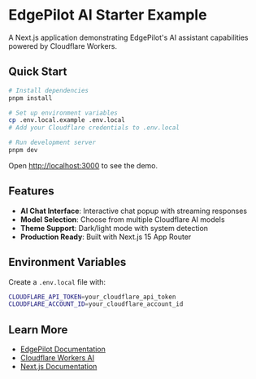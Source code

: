 # EdgePilot AI Starter Example

A Next.js application demonstrating EdgePilot's AI assistant capabilities powered by Cloudflare Workers.

## Quick Start

```bash
# Install dependencies
pnpm install

# Set up environment variables
cp .env.local.example .env.local
# Add your Cloudflare credentials to .env.local

# Run development server
pnpm dev
```

Open [http://localhost:3000](http://localhost:3000) to see the demo.

## Features

- **AI Chat Interface**: Interactive chat popup with streaming responses
- **Model Selection**: Choose from multiple Cloudflare AI models
- **Theme Support**: Dark/light mode with system detection
- **Production Ready**: Built with Next.js 15 App Router

## Environment Variables

Create a `.env.local` file with:

```bash
CLOUDFLARE_API_TOKEN=your_cloudflare_api_token
CLOUDFLARE_ACCOUNT_ID=your_cloudflare_account_id
```

## Learn More

- [EdgePilot Documentation](https://github.com/edgepilot/edgepilot-ai)
- [Cloudflare Workers AI](https://developers.cloudflare.com/workers-ai/)
- [Next.js Documentation](https://nextjs.org/docs)
